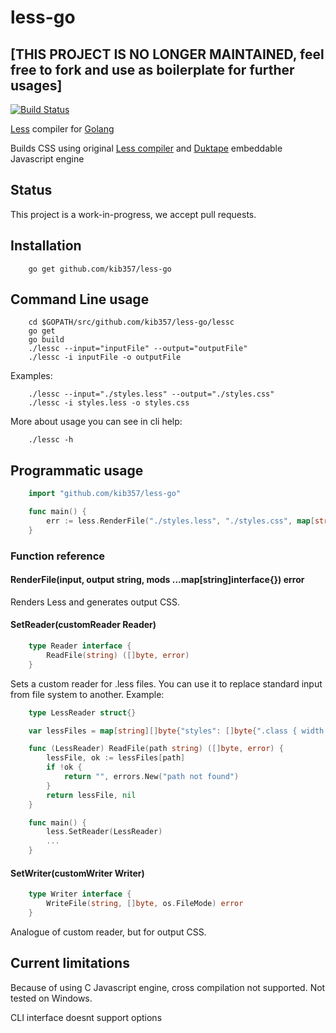 # less-go 
## [THIS PROJECT IS NO LONGER MAINTAINED, feel free to fork and use as boilerplate for further usages]

[![Build Status](https://secure.travis-ci.org/kib357/less-go.png?branch=master)](http://travis-ci.org/kib357/less-go)

[Less](http://lesscss.org/) compiler for [Golang](https://golang.org/)

Builds CSS using original [Less compiler](https://github.com/less/less.js) and [Duktape](http://duktape.org/) embeddable Javascript engine

## Status

This project is a work-in-progress, we accept pull requests.

## Installation

```
    go get github.com/kib357/less-go
```

## Command Line usage

```
    cd $GOPATH/src/github.com/kib357/less-go/lessc
    go get
    go build
    ./lessc --input="inputFile" --output="outputFile"
    ./lessc -i inputFile -o outputFile
```

Examples:

```
    ./lessc --input="./styles.less" --output="./styles.css"
    ./lessc -i styles.less -o styles.css
```

More about usage you can see in cli help:

```
    ./lessc -h
```

## Programmatic usage

```go
    import "github.com/kib357/less-go"

    func main() {
        err := less.RenderFile("./styles.less", "./styles.css", map[string]interface{}{"compress": true})
    }
```

### Function reference

#### RenderFile(input, output string, mods ...map[string]interface{}) error

Renders Less and generates output CSS.

#### SetReader(customReader Reader)

```go
    type Reader interface {
	    ReadFile(string) ([]byte, error)
    }
```

Sets a custom reader for .less files. You can use it to replace standard input from file system to another. Example:

```go
    type LessReader struct{}

    var lessFiles = map[string][]byte{"styles": []byte{".class { width: (1 + 1) }"}}

    func (LessReader) ReadFile(path string) ([]byte, error) {
	    lessFile, ok := lessFiles[path]
        if !ok {
            return "", errors.New("path not found")
        }
        return lessFile, nil
    }

    func main() {
        less.SetReader(LessReader)
        ...
    }

```

#### SetWriter(customWriter Writer)

```go
    type Writer interface {
	    WriteFile(string, []byte, os.FileMode) error
    }
```

Analogue of custom reader, but for output CSS.

## Current limitations

Because of using C Javascript engine, cross compilation not supported. Not tested on Windows.

CLI interface doesnt support options
